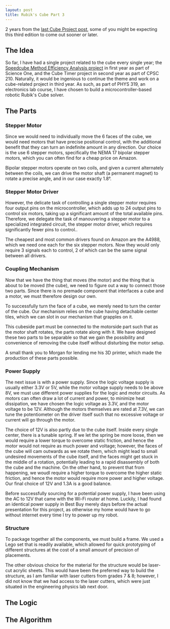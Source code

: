 ```yaml
---
layout: post
title: Rubik's Cube Part 3
---
```


2 years from the [last Cube Project post](2021/04/11/rubiks-cube-part-2),
some of you might be expecting
this third edition to come out sooner or later.

## The Idea

So far, I have had a single project related to the cube every single year;
the [Speedcube Method Efficiency Analysis project](/2021/04/09/rubiks-cube-part-1)
in first year as part of Science One,
and the Cube Timer project in second year as part of CPSC 210.
Naturally, it would be ingenious to continue the theme
and work on a cube-related project in third year.
As such, as part of PHYS 319, an electronics lab course,
I have chosen to build a microcontroller-based robotic Rubik's Cube solver.

## The Parts

### Stepper Motor

Since we would need to individually move the 6 faces of the cube,
we would need motors that have precise positional control,
with the additional benefit that
they can turn an indefinite amount in any direction.
Our choice is the use 6 stepper motors,
specifically the NEMA 17 bipolar stepper motors,
which you can often find for a cheap price on Amazon.

<!-- NEMA 17 image -->

Bipolar stepper motors operate on two coils,
and given a current alternately between the coils,
we can drive the motor shaft (a permanent magnet) to rotate a precise angle,
and in our case exactly 1.8&deg;.

<!-- NEMA 17 schematic -->

### Stepper Motor Driver

However, the delicate task of controlling a single stepper motor
requires four output pins on the microcontroller,
which adds up to 24 output pins to control six motors,
taking up a significant amount of the total available pins.
Therefore, we delegate the task of manouvering a stepper motor
to a specialized integrated circuit, the stepper motor driver,
which requires significantly fewer pins to control..

<!-- A4988 image -->

The cheapest and most common drivers found on Amazon are the A4988,
which we need one each for the six stepper motors.
Now they would only require 3 signals each to control,
2 of which can be the same signal between all drivers.

<!-- A4988 schematic -->

### Coupling Mechanism

Now that we have the thing that moves (the motor)
and the thing that is about to be moved (the cube),
we need to figure out a way to connect those two parts.
Since there is no premade component that interfaces a cube and a motor,
we must therefore design our own.

To successfully turn the face of a cube,
we merely need to turn the center of the cube.
Our mechanism relies on the cube having detachable center tiles,
which we can slot in our mechanism that grapples on it.

<!-- Coupling mechanism - cubeside -->

This cubeside part must be connected to the motorside part
such that as the motor shaft rotates,
the parts rotate along with it.
We have designed these two parts to be separable
so that we gain the possibility and convenience of
removing the cube itself without disturbing the motor setup.

<!-- Coupling mechanism - motorside -->

A small thank you to Morgan for lending me his 3D printer,
which made the production of these parts possible.

### Power Supply

The next issue is with a power supply.
Since the logic voltage supply is usually either 3.3V or 5V,
while the motor voltage supply needs to be above 8V,
we must use different power supplies for the logic and motor circuits.
As motors can often draw a lot of current and power,
to minimize heat dissipation,
we have chosen the logic voltage as 3.3V,
and the motor voltage to be 12V.
Although the motors themselves are rated at 7.3V,
we can tune the potentiometer on the driver itself
such that no excessive voltage or current will go through the motor.

The choice of 12V is also partly due to the cube itself.
Inside every single center,
there is a tunable spring.
If we let the spring be more loose,
then we would require a lower torque to overcome static friction,
and hence the motor would not require as much power and voltage;
however, the faces of the cube will cam outwards as we rotate them,
which might lead to small undesired movements of the cube itself,
and the faces might get stuck in the middle of a rotation,
potentially leading to a rapid disassembly of both the cube and the machine.
On the other hand,
to prevent that from happening,
we woudl require a higher torque to overcome the higher static friction,
and hence the motor would require more power and higher voltage.
Our final choice of 12V and 1.3A is a good balance.

<!-- Insignia power supply -->

Before successfully sourcing for a potential power supply,
I have been using the AC to 12V that came with the Wi-Fi router at home.
Luckily, I had found an identical power supply in Best Buy
merely days before the actual presentation for this project,
as otherwise my home would have to go without internet
every time I try to power up my robot.

### Structure

To package together all the components,
we must build a frame.
We used a Lego set that is readily available,
which allowed for quick prototyping of different structures
at the cost of a small amount of precision of placements.

The other obvious choice for the material for the structure
would be laser-cut acrylic sheets.
This would have been the preferred way to build the structure,
as I am familiar with laser cutters from grades 7 & 8;
however, I did not know that we had access to the laser cutters,
which were just situated in the engineering physics lab next door.

## The Logic

## The Algorithm
